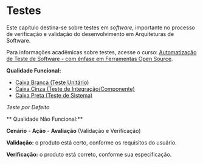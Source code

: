 # Testes
Este capítulo destina-se sobre testes em *software*, importante no processo de verificação e validação do desenvolvimento em Arquiteturas de Software.

Para informações acadêmicas sobre testes, acesse o curso: [Automatização de Teste de Software - com ênfase em Ferramentas Open Source](http://napsol.icmc.usp.br/ats/).

**Qualidade Funcional:**
* [Caixa Branca (Teste Unitário)](caixa-branca.md)
* [Caixa Cinza (Teste de Integração/Componente)](caixa_cinza.md)
* [Caixa Preta (Teste de Sistema)](caixa_preta.md)

*Teste por Defeito*

** Qualidade Não Funcional:**

**Cenário** - **Ação** - **Avaliação** (Validação e Verificação)

**Validação:** o produto está certo, conforme os requisitos do usuário.

**Verificação:** o produto está correto, conforme sua especificação.
